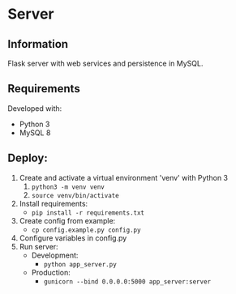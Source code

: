 # Server
## Information
Flask server with web services and persistence in MySQL.

## Requirements
Developed with:
- Python 3
- MySQL 8

## Deploy:
1. Create and activate a virtual environment 'venv' with Python 3
	1. `python3 -m venv venv`
	2. `source venv/bin/activate`
2. Install requirements:
	- `pip install -r requirements.txt`
3. Create config from example:
    - `cp config.example.py config.py`
4. Configure variables in config.py
5. Run server:
	- Development:
		- `python app_server.py`
	- Production:
		- `gunicorn --bind 0.0.0.0:5000 app_server:server`
